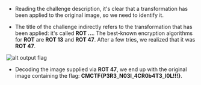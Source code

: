 - Reading the challenge description, it's clear that a transformation has been applied to the original image, so we need to identify it.

- The title of the challenge indirectly refers to the transformation that has been applied: it's called **ROT ...**. The best-known encryption algorithms for **ROT** are __ROT 13__ and __ROT 47__. After a few tries, we realized that it was __ROT 47__.

![alt output flag](wu-fol/original.jpg)

- Decoding the image supplied via __ROT 47__, we end up with the original image containing the flag: **CMCTF{P3R3_N03l_4CR0b4T3_l0L!!!}**.